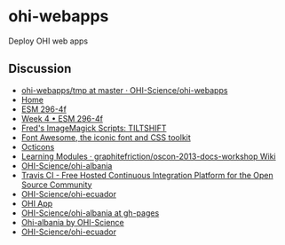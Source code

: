 ohi-webapps
=================

Deploy OHI web apps

## Discussion
* [ohi-webapps/tmp at master · OHI-Science/ohi-webapps](https://github.com/OHI-Science/ohi-webapps/tree/master/tmp)
* [Home](http://ohi-science.org/)
* [ESM 296-4f](http://ucsb-bren.github.io/esm296-4f/)
* [Week 4 • ESM 296-4f](http://ucsb-bren.github.io/esm296-4f/wk4/)
* [Fred's ImageMagick Scripts: TILTSHIFT](http://www.fmwconcepts.com/imagemagick/tiltshift/index.php)
* [Font Awesome, the iconic font and CSS toolkit](http://fortawesome.github.io/Font-Awesome/)
* [Octicons](https://octicons.github.com/)
* [Learning Modules · graphitefriction/oscon-2013-docs-workshop Wiki](https://github.com/graphitefriction/oscon-2013-docs-workshop/wiki/Learning-Modules)
* [OHI-Science/ohi-albania](https://github.com/OHI-Science/ohi-albania)
* [Travis CI - Free Hosted Continuous Integration Platform for the Open Source Community](https://travis-ci.org/OHI-Science/ohi-ecuador)
* [OHI-Science/ohi-ecuador](https://github.com/OHI-Science/ohi-ecuador)
* [OHI App](https://ohi-science.shinyapps.io/ecuador/)
* [OHI-Science/ohi-albania at gh-pages](https://github.com/OHI-Science/ohi-albania/tree/gh-pages)
* [Ohi-albania by OHI-Science](http://ohi-science.org/ohi-albania/)
* [OHI-Science/ohi-ecuador](https://github.com/OHI-Science/ohi-ecuador)
